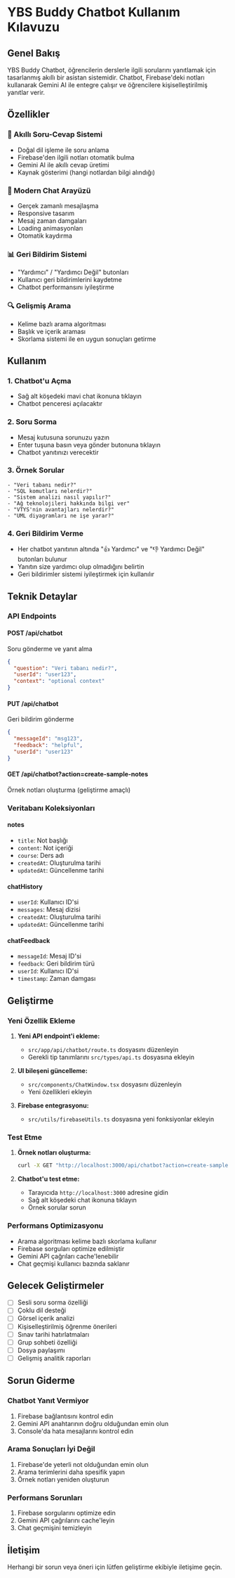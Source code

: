 # YBS Buddy Chatbot Kullanım Kılavuzu

## Genel Bakış

YBS Buddy Chatbot, öğrencilerin derslerle ilgili sorularını yanıtlamak için tasarlanmış akıllı bir asistan sistemidir. Chatbot, Firebase'deki notları kullanarak Gemini AI ile entegre çalışır ve öğrencilere kişiselleştirilmiş yanıtlar verir.

## Özellikler

### 🤖 Akıllı Soru-Cevap Sistemi
- Doğal dil işleme ile soru anlama
- Firebase'den ilgili notları otomatik bulma
- Gemini AI ile akıllı cevap üretimi
- Kaynak gösterimi (hangi notlardan bilgi alındığı)

### 💬 Modern Chat Arayüzü
- Gerçek zamanlı mesajlaşma
- Responsive tasarım
- Mesaj zaman damgaları
- Loading animasyonları
- Otomatik kaydırma

### 📊 Geri Bildirim Sistemi
- "Yardımcı" / "Yardımcı Değil" butonları
- Kullanıcı geri bildirimlerini kaydetme
- Chatbot performansını iyileştirme

### 🔍 Gelişmiş Arama
- Kelime bazlı arama algoritması
- Başlık ve içerik araması
- Skorlama sistemi ile en uygun sonuçları getirme

## Kullanım

### 1. Chatbot'u Açma
- Sağ alt köşedeki mavi chat ikonuna tıklayın
- Chatbot penceresi açılacaktır

### 2. Soru Sorma
- Mesaj kutusuna sorunuzu yazın
- Enter tuşuna basın veya gönder butonuna tıklayın
- Chatbot yanıtınızı verecektir

### 3. Örnek Sorular
```
- "Veri tabanı nedir?"
- "SQL komutları nelerdir?"
- "Sistem analizi nasıl yapılır?"
- "Ağ teknolojileri hakkında bilgi ver"
- "VTYS'nin avantajları nelerdir?"
- "UML diyagramları ne işe yarar?"
```

### 4. Geri Bildirim Verme
- Her chatbot yanıtının altında "👍 Yardımcı" ve "👎 Yardımcı Değil" butonları bulunur
- Yanıtın size yardımcı olup olmadığını belirtin
- Geri bildirimler sistemi iyileştirmek için kullanılır

## Teknik Detaylar

### API Endpoints

#### POST /api/chatbot
Soru gönderme ve yanıt alma
```json
{
  "question": "Veri tabanı nedir?",
  "userId": "user123",
  "context": "optional context"
}
```

#### PUT /api/chatbot
Geri bildirim gönderme
```json
{
  "messageId": "msg123",
  "feedback": "helpful",
  "userId": "user123"
}
```

#### GET /api/chatbot?action=create-sample-notes
Örnek notları oluşturma (geliştirme amaçlı)

### Veritabanı Koleksiyonları

#### notes
- `title`: Not başlığı
- `content`: Not içeriği
- `course`: Ders adı
- `createdAt`: Oluşturulma tarihi
- `updatedAt`: Güncellenme tarihi

#### chatHistory
- `userId`: Kullanıcı ID'si
- `messages`: Mesaj dizisi
- `createdAt`: Oluşturulma tarihi
- `updatedAt`: Güncellenme tarihi

#### chatFeedback
- `messageId`: Mesaj ID'si
- `feedback`: Geri bildirim türü
- `userId`: Kullanıcı ID'si
- `timestamp`: Zaman damgası

## Geliştirme

### Yeni Özellik Ekleme

1. **Yeni API endpoint'i ekleme:**
   - `src/app/api/chatbot/route.ts` dosyasını düzenleyin
   - Gerekli tip tanımlarını `src/types/api.ts` dosyasına ekleyin

2. **UI bileşeni güncelleme:**
   - `src/components/ChatWindow.tsx` dosyasını düzenleyin
   - Yeni özellikleri ekleyin

3. **Firebase entegrasyonu:**
   - `src/utils/firebaseUtils.ts` dosyasına yeni fonksiyonlar ekleyin

### Test Etme

1. **Örnek notları oluşturma:**
   ```bash
   curl -X GET "http://localhost:3000/api/chatbot?action=create-sample-notes"
   ```

2. **Chatbot'u test etme:**
   - Tarayıcıda `http://localhost:3000` adresine gidin
   - Sağ alt köşedeki chat ikonuna tıklayın
   - Örnek sorular sorun

### Performans Optimizasyonu

- Arama algoritması kelime bazlı skorlama kullanır
- Firebase sorguları optimize edilmiştir
- Gemini API çağrıları cache'lenebilir
- Chat geçmişi kullanıcı bazında saklanır

## Gelecek Geliştirmeler

- [ ] Sesli soru sorma özelliği
- [ ] Çoklu dil desteği
- [ ] Görsel içerik analizi
- [ ] Kişiselleştirilmiş öğrenme önerileri
- [ ] Sınav tarihi hatırlatmaları
- [ ] Grup sohbeti özelliği
- [ ] Dosya paylaşımı
- [ ] Gelişmiş analitik raporları

## Sorun Giderme

### Chatbot Yanıt Vermiyor
1. Firebase bağlantısını kontrol edin
2. Gemini API anahtarının doğru olduğundan emin olun
3. Console'da hata mesajlarını kontrol edin

### Arama Sonuçları İyi Değil
1. Firebase'de yeterli not olduğundan emin olun
2. Arama terimlerini daha spesifik yapın
3. Örnek notları yeniden oluşturun

### Performans Sorunları
1. Firebase sorgularını optimize edin
2. Gemini API çağrılarını cache'leyin
3. Chat geçmişini temizleyin

## İletişim

Herhangi bir sorun veya öneri için lütfen geliştirme ekibiyle iletişime geçin. 